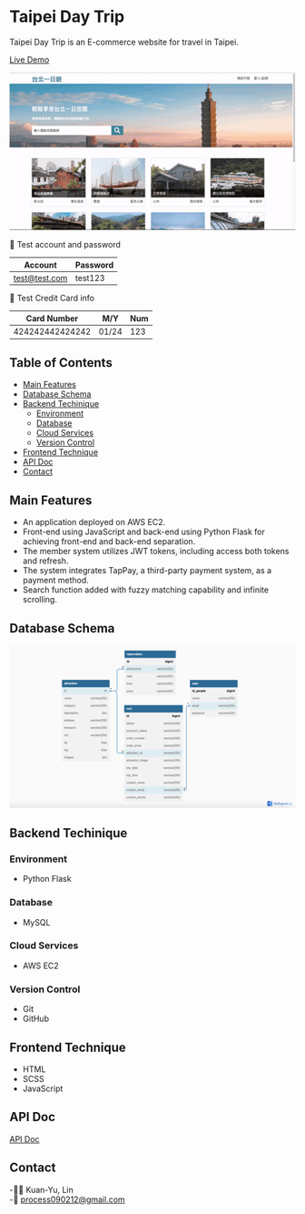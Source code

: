 # Taipei Day Trip 
Taipei Day Trip is an E-commerce website for travel in Taipei.

[Live Demo](http://3.114.69.52:3000/)

![](https://github.com/tian830426/taipei-day-trip/blob/main/taipei-day-trip/taipei-day-trip%20demo.gif)

:closed_lock_with_key: Test account and password

|Account|Password|
|---|---|
|test@test.com|test123|

:closed_lock_with_key: Test Credit Card info

|Card Number|M/Y|Num|
|---|---|---|
|424242442424242|01/24|123|

## Table of Contents 

- [Main Features](#main-features)
- [Database Schema](#database-schema)
- [Backend Techinique](#backend-techinique)
  - [Environment](#environment)
  - [Database](#database)
  - [Cloud Services](#cloud-services)
  - [Version Control](#version-control)
- [Frontend Technique](#frontend-technique)
- [API Doc](#api-doc)
- [Contact](#contact)

## Main Features

- An application deployed on AWS EC2.
- Front-end using JavaScript and back-end using Python Flask for achieving front-end and back-end separation.
- The member system utilizes JWT tokens, including access both tokens and refresh.
- The system integrates TapPay, a third-party payment system, as a payment method.
- Search function added with fuzzy matching capability and infinite scrolling.

## Database Schema
<img src="https://github.com/tian830426/taipei-day-trip/blob/main/taipei-day-trip/taipei-day-trip%20Architecture.png" width=800 />

## Backend Techinique

### Environment
- Python Flask

### Database
- MySQL

### Cloud Services
- AWS EC2

### Version Control
- Git
- GitHub

## Frontend Technique
- HTML
- SCSS
- JavaScript

## API Doc
[API Doc](https://app.swaggerhub.com/apis-docs/padax/taipei-day-trip/1.1.0)

## Contact
-👩‍💻 Kuan-Yu, Lin
<br>
-:email: process090212@gmail.com

